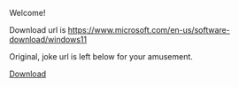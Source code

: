 Welcome! 

Download url is <a href="https://www.microsoft.com/en-us/software-download/windows11">https://www.microsoft.com/en-us/software-download/windows11</a>

Original, joke url is left below for your amusement.

<a href="https://www.youtube.com/watch?v=0U2zJOryHKQ">Download</a>
